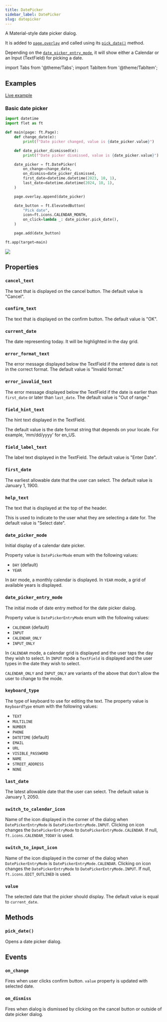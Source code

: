```yaml
---
title: DatePicker
sidebar_label: DatePicker
slug: datepicker
---
```


A Material-style date picker dialog.

It is added to [`page.overlay`](page#overlay) and called using its [`pick_date()`](datepicker#pick_date) method.

Depending on the [`date_picker_entry_mode`](datepicker#date_picker_entry_mode), it will show either a Calendar or an Input (TextField) for picking a date.

import Tabs from '@theme/Tabs';
import TabItem from '@theme/TabItem';

## Examples

[Live example](https://flet-controls-gallery.fly.dev/dialogs/datepicker)

### Basic date picker

<Tabs groupId="language">
  <TabItem value="python" label="Python" default>

```python
import datetime
import flet as ft

def main(page: ft.Page):
    def change_date(e):
        print(f"Date picker changed, value is {date_picker.value}")

    def date_picker_dismissed(e):
        print(f"Date picker dismissed, value is {date_picker.value}")

    date_picker = ft.DatePicker(
        on_change=change_date,
        on_dismiss=date_picker_dismissed,
        first_date=datetime.datetime(2023, 10, 1),
        last_date=datetime.datetime(2024, 10, 1),
    )

    page.overlay.append(date_picker)

    date_button = ft.ElevatedButton(
        "Pick date",
        icon=ft.icons.CALENDAR_MONTH,
        on_click=lambda _: date_picker.pick_date(),
    )

    page.add(date_button)

ft.app(target=main)
```
  </TabItem>
</Tabs>

<img src="/img/docs/controls/datepicker/basic-datepicker.png" className="screenshot-50" />

## Properties

### `cancel_text`

The text that is displayed on the cancel button. The default value is "Cancel".

### `confirm_text`

The text that is displayed on the confirm button. The default value is "OK".

### `current_date`

The date representing today. It will be highlighted in the day grid.

### `error_format_text`

The error message displayed below the TextField if the entered date is not in the correct format. The default value is "Invalid format."

### `error_invalid_text`

The error message displayed below the TextField if the date is earlier than `first_date` or later than `last_date`. The default value is "Out of range."

### `field_hint_text`

The hint text displayed in the TextField.

The default value is the date format string that depends on your locale. For example, 'mm/dd/yyyy' for en_US.

### `field_label_text`

The label text displayed in the TextField. The default value is "Enter Date".

### `first_date`

The earliest allowable date that the user can select. The default value is January 1, 1900.

### `help_text`

The text that is displayed at the top of the header.

This is used to indicate to the user what they are selecting a date for. The default value is "Select date".

### `date_picker_mode`

Initial display of a calendar date picker.

Property value is `DatePickerMode` enum with the following values:

* `DAY` (default)
* `YEAR`

In `DAY` mode, a monthly calendar is displayed. In `YEAR` mode, a grid of available years is displayed.

### `date_picker_entry_mode`

The initial mode of date entry method for the date picker dialog.

Property value is `DatePickerEntryMode` enum with the following values:

* `CALENDAR` (default)
* `INPUT`
* `CALENDAR_ONLY`
* `INPUT_ONLY`

In `CALENDAR` mode, a calendar grid is displayed and the user taps the day they wish to select. In `INPUT` mode a `TextField` is displayed and the user types in the date they wish to select.

`CALENDAR_ONLY` and `INPUT_ONLY` are variants of the above that don't allow the user to change to the mode.

### `keyboard_type`

The type of keyboard to use for editing the text. The property value is `KeyboardType` enum with the following values:

* `TEXT` 
* `MULTILINE`
* `NUMBER`
* `PHONE`
* `DATETIME` (default)
* `EMAIL`
* `URL`
* `VISIBLE_PASSWORD`
* `NAME`
* `STREET_ADDRESS`
* `NONE`

### `last_date`

The latest allowable date that the user can select. The default value is January 1, 2050.

### `switch_to_calendar_icon`

Name of the icon displayed in the corner of the dialog when `DatePickerEntryMode` is `DatePickerEntryMode.INPUT`. Clicking on icon changes the `DatePickerEntryMode` to `DatePickerEntryMode.CALENDAR`. If null, `ft.icons.CALENDAR_TODAY` is used.

### `switch_to_input_icon`

Name of the icon displayed in the corner of the dialog when `DatePickerEntryMode` is `DatePickerEntryMode.CALENDAR`. Clicking on icon changes the `DatePickerEntryMode` to `DatePickerEntryMode.INPUT`. If null, `ft.icons.EDIT_OUTLINED` is used.

### `value`

The selected date that the picker should display. The default value is equal to `current_date`.

## Methods

### `pick_date()`

Opens a date picker dialog.

## Events

### `on_change`

Fires when user clicks confirm button. `value` property is updated with selected date. 

### `on_dismiss`

Fires when dialog is dismissed by clicking on the cancel button or outside of date picker dialog.